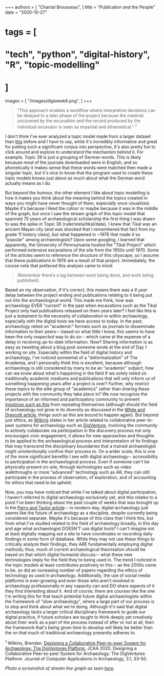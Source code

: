 +++
authors = [
    "Chantal Brousseau",
]
title = "Publication and the People"
date = "2020-10-27"
# tags = [
#     "tech", "python", "digital-history", "R", "topic-modelling"
# ]
images = [
"/images/digiweek6.png",
]
+++

> "This approach enables a workflow where interpretive decisions can be delayed to a later phase of the project because the material uncovered by the excavation and the record produced by the individual excavator is seen as impartial and atheoretical." <sup>1</sup>

I don't think I've ever analyzed a topic model made from a larger dataset than [this](https://shawngraham.github.io/archae-topic-models/20000/#) before and I have to say, while it's incredibly informative and great for putting such a significant corpus into perspective, it's also pretty fun to click around and explore to understand the mechanism behind it. For example, Topic 39 is just a grouping of German words. This is likely because most of the journals downloaded were in English, and so phonetically it makes sense that these words were matched then made a singular topic, but it's nice to know that the program used to create these topic models knows just about as much about what the German word actually means as I do.

But beyond the humour, the other element I like about topic modelling is how it makes you think about the meaning behind the topics created in ways you might have never thought of them, especially once visualized. Maybe it's because I liked the colour or maybe because it was in the middle of the graph, but once I saw the stream graph of this topic model that spanned 75 years of archaeological scholarship the first thing I was drawn to was the spike in Topic 36 (ruler/stela/tikal/date). I knew that Tikal was an ancient Mayan city (and was shocked that I remembered that fact from my grade 11 history class), but what happened in ~1976 that made it so "popular" among archaeologists? Upon some googling, I learned that apparently, the University of Pennsylvania hosted the "Tikal Project" which performed extensive excavations of the site from the 1950s until 1970. Some of the articles seem to reference the structure of this cityscape, so I assume that these publications in 1976 are a result of that project. Immediately, the course note that prefaced this analysis came to mind:

  > (Remember there’s a lag between work being done, and work being published).

Based on my observation, if it's correct, this means there was a *6 year* delay between the project ending and publications relating to it being put out into the archaeological world. This made me think, how was archaeology EVER "current" in the past when excavations such as the Tikal Project only had publications released on them years later? I feel like this is just a testament to the necessity of collaboration in within archaeology, especially with the digital tools we have access to today. In the past, archaeology relied on "academic" formats such as journals to disseminate information to their peers-- based on what little I know, this seems to have been the only *respected* way to do so-- which came at the expense of a delay in receiving up-to-date information. Now? Sharing information is as easy as tweeting about a blog post someone wrote at the end of Day 1 working on site. Especially within the field of digital history and archaeology, I've noticed somewhat of a "deformalization" of The Academia, and I personally think this is excellent, because although archaeology is still considered by many to be an "academic" subject, how can we know about what's happening in the field if we solely relied on traditionally academic mediums and publications that will only inform us of something happening years after a project is over? Further, why restrict these topics to the elite group of "academics" rather than sharing these projects with the community they take place in? We now recognize the importance of an informed and participatory community to prevent [injustices such as this](https://www.washingtonpost.com/local/virginia-politics/headstones-black-cemetery-potomac-river/2020/10/25/3586f0d4-0d7a-11eb-8074-0e943a91bf08_story.html) from repeating themselves (although should the field of archaeology not grow in its diversity as discussed in the [White and Draycott article](https://www.sapiens.org/archaeology/archaeology-diversity/), things such as this are bound to happen again). But beyond just ethics, as [Wilkins](http://doi.org/10.5334/jcaa.34) states in her article related to collaborative peer-to-peer systems for archaeology such as [DigVenture](https://digventures.com/), involving the community to actively collaborate via participation in the discovery process not only encourages civic engagement, it allows for new approaches and thoughts to be applied to the archaeological process and interpretation of its findings that may transcend the disciplinary boundaries that a trained archaeologist might unintentionally confine *their* process to. On a wider scale, this is one of the more significant benefits I see with digital archaeology-- accessibility to participation in the archaeological process. Even if someone can't be physically present on-site, through technologies such as video walkthroughs or more "advanced" technology such as AR, they can still participate in the process of observation, of exploration, and of accounting for ethics that need to be upheld.

Now, you may have noticed that while I've talked about digital participation, I haven't referred to digital archaeology exclusively yet, and this relates to a point I've been thinking about the past couple of weeks that was brought up in the [Perry and Taylor article](https://digiarch.netlify.app/data/Theorising_the_Digital_A_Call_to_Action.pdf)-- in modern-day, digital archaeology just seems like the future of archaeology as a discipline, despite currently being considered separate. Maybe it's because of this class that I think this, but from what I've studied related to the field of archaeology broadly, in this day and age what archaeologist DOESN'T use digital tools? I can't imagine not at least digitally mapping out a site to have coordinates or recording daily findings in some form of database. While they may not use these things to critically analyze their findings, they ARE fundamentally employing digital methods; thus, much of current archaeological theorisation should be based on that which digital humanist discuss-- what these new technologies imply for the field they're being used in. The trend I noticed in the topic models at least contributes positively to this-- as the 2000s came to be, so did an increasing number of papers regarding the ethics of technology as used in archaeology. Additionally, the use of social media platforms is ever-growing and even those who aren't involved in archaeology professionally in any capacity can and DO share aspects of it they find interesting about it. And of course, there are courses like the one I'm writing this for that teach potential future digital archaeologists within the framework of "slow archaeology", where a large part of our process is to stop and think about what we're doing. Although it's said that digital archaeology lacks a larger critical disciplinary framework to guide our digital practice, if future scholars are taught to think deeply yet creatively about their work as a part of the process instead of after or not at all, then the framework that's being given time to develop will likely be better than the on that much of traditional archaeology presently adheres to.

<sup>1</sup> Wilkins, Brendan. [Designing a Collaborative Peer-to-peer System for Archaeology: The DigVentures Platform.](http://doi.org/10.5334/jcaa.34) JCAA 2020. Designing a Collaborative Peer-to-peer System for Archaeology: The DigVentures Platform. Journal of Computer Applications in Archaeology, 3.1, 33–50.

*Photo a screenshot of stream line graph as seen [here](https://shawngraham.github.io/archae-topic-models/20000/#/model/yearly).*
